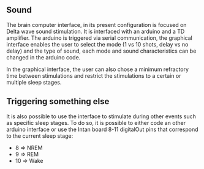 ## Sound

The brain computer interface, in its present configuration is focused on Delta wave sound stimulation. It is interfaced with an arduino and a TD amplifier. The arduino is triggered via serial communication, the graphical interface enables the user to select the mode (1 vs 10 shots, delay vs no delay) and the type of sound, each mode and sound characteristics can be changed in the arduino code.

In the graphical interface, the user can also chose a minimum refractory time between stimulations and restrict the stimulations to a certain or multiple sleep stages.

## Triggering something else

It is also possible to use the interface to stimulate during other events such as specific sleep stages. To do so, it is possible to either code an other arduino interface or use the Intan board 8-11 digitalOut pins that correspond to the current sleep stage:
* 8 => NREM
* 9 => REM
* 10 => Wake
